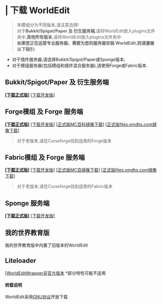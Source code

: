 # | 下载 WorldEdit

> 本模组分为不同版本,请注意选择!   
> 对于**Bukkit/Spigot/Paper 及 衍生服务端**,请将WorldEdit放入plugins文件夹中,**其他所有版本**,请将WorldEdit放入plugins文件夹中    
**如果您正在运营专业服务器，需要为您的服务器安装 WorldEdit,则请遵循以下指引:**  
  * 对于插件服务器,请选择Bukkit/Spigot/Paper或Sponge版本;  
  * 对于模组服务器(包括模组和插件混合服务器),请使用Forge或Fabric版本.

## Bukkit/Spigot/Paper 及 衍生服务端

[**[下载正式版]**](http://dev.bukkit.org/bukkit-plugins/worldedit/files/) [[下载开发版]](http://builds.enginehub.org/job/worldedit)

## Forge模组 及  Forge 服务端

[**[下载正式版]**](https://minecraft.curseforge.com/projects/worldedit) [[下载开发版]](http://builds.enginehub.org/job/worldedit) [[正式版MC百科镜像下载]](https://www.mcmod.cn/download/609.html) [[正式版files.xmdhs.com镜像下载]](https://files.xmdhs.com/curseforge/info?id=225608)
> 对于老版本,请在Curseforge找到适用的Forge版本

## Fabric模组 及  Forge 服务端

[**[下载正式版]**](https://minecraft.curseforge.com/projects/worldedit) [[下载开发版]](http://builds.enginehub.org/job/worldedit) [[正式版MC百镜像下载]](https://www.mcmod.cn/download/609.html) [[正式版files.xmdhs.com镜像下载]](https://files.xmdhs.com/curseforge/info?id=225608)
> 对于老版本,请在Curseforge找到适用的Fabric版本

## Sponge 服务端

[**[下载正式版]**](https://ore.spongepowered.org/enginehub/WorldEdit) [[下载开发版]](http://builds.enginehub.org/job/worldedit)

## 我的世界教育版
我的世界教育版中内置了旧版本的WorldEdit

## Liteloader
[[WorldEditWrapper非官方版本](http://www.minecraftforum.net/forums/mapping-and-modding/minecraft-mods/1294341-worldeditwrapper-use-worldedit-in-single-player) *部分特性可能不适用



#### **转载说明**
WorldEdit采用[GNU协议](https://www.curseforge.com/project/225608/license)开放下载
